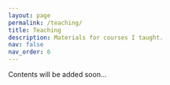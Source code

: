```yaml
---
layout: page
permalink: /teaching/
title: Teaching
description: Materials for courses I taught.
nav: false
nav_order: 6
---
```


Contents will be added soon...
